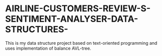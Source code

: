 # AIRLINE-CUSTOMERS-REVIEW-S-SENTIMENT-ANALYSER-DATA-STRUCTURES-
This is my data structure project based on text-oriented programming and uses implementation of balance AVL-tree.
